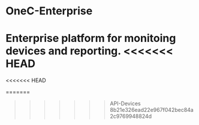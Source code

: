 # OneC-Enterprise

Enterprise platform for monitoing devices and reporting. 
<<<<<<< HEAD
=======
<<<<<<< HEAD


=======
>>>>>>> API-Devices
>>>>>>> 8b21e326ead22e967f042bec84a2c9769948824d
